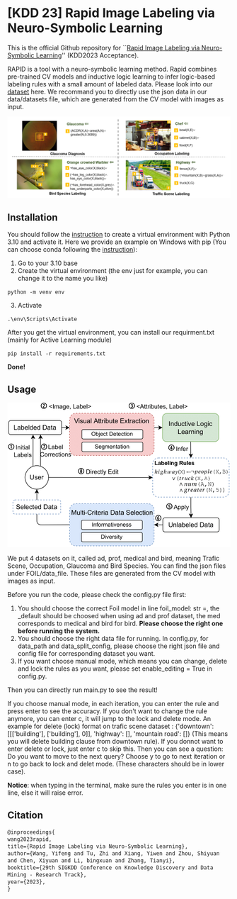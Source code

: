 # [KDD 23] Rapid Image Labeling via Neuro-Symbolic Learning
This is the official Github repository for ``[Rapid Image Labeling via Neuro-Symbolic Learning](https://arxiv.org/abs/2306.10490)'' (KDD2023 Acceptance). 

RAPID is a tool with a neuro-symbolic learning method. Rapid combines pre-trained CV models and inductive logic learning to infer logic-based labeling rules with a small amount of labeled data. Please look into our [dataset](https://drive.google.com/drive/folders/1gBw0Rn2MfhCbzPZxCVuIld-DmALN9bPA?usp=share_link) here. We recommand you to directly use the json data in our data/datasets file, which are generated from the CV model with images as input.

![RAPID Overview](https://github.com/Neural-Symbolic-Image-Labeling/Rapid/blob/main/picture/teaser.png)


## Installation
You should follow the [instruction](https://docs.python.org/3/library/venv.html) to create a virtual environment with Python 3.10 and activate it. Here we provide an example on Windows with pip (You can choose conda following the [instruction](https://numdifftools.readthedocs.io/en/stable/how-to/create_virtual_env_with_conda.html)):
1. Go to your 3.10 base
2. Create the virtual environment (the env just for example, you can change it to the name you like)   
```
python -m venv env
```
3. Activate
```
.\env\Scripts\Activate
```
After you get the virtual environment, you can install our requirment.txt (mainly for Active Learning module)
```
pip install -r requirements.txt
```
**Done!**

## Usage
![Method Overview](https://github.com/Neural-Symbolic-Image-Labeling/Rapid/blob/main/picture/pipeline-1.png)

We put 4 datasets on it, called ad, prof, medical and bird, meaning Trafic Scene, Occupation, Glaucoma and Bird Species. You can find the json files under FOIL/data_file. These files are generated from the CV model with images as input.

Before you run the code, please check the config.py file first:

1. You should choose the correct Foil model in line foil_model: str =, the _default should be choosed when using ad and prof dataset, the med corresponds to medical and bird for bird. **Please choose the right one before running the system.**
2. You should choose the right data file for running. In config.py, for data_path and data_split_config, please choose the right json file and config file for corresponding dataset you want.
3. If you want choose manual mode, which means you can change, delete and lock the rules as you want, please set enable_editing = True in config.py.
<!--3. You can select some initial images before training, using the id in config file. If so, you should use al_comp ManualComp to choose the initial images. If you don't want manually select, you can choose al_comp RandomComp to select randomly. Besides you need to choose rounds and instance number per round for AL. There are also different AL strategies you can use. （Add a table here to help users）-->


Then you can directly run main.py to see the result!

If you choose manual mode, in each iteration, you can enter the rule and press enter to see the accuracy. If you don't want to change the rule anymore, you can enter c, it will jump to the lock and delete mode. An example for delete (lock) format on trafic scene dataset : {'downtown': [[['building'], ['building'], 0]], 'highway': [], 'mountain road': []} (This means you will delete building clause from downtown rule). If you donnot want to enter delete or lock, just enter c to skip this. Then you can see a question: Do you want to move to the next query? Choose y to go to next iteration or n to go back to lock and delet mode. (These characters should be in lower case).

**Notice**: when typing in the terminal, make sure the rules you enter is in one line, else it will raise error.


## Citation
```
@inproceedings{
wang2023rapid,
title={Rapid Image Labeling via Neuro-Symbolic Learning},
author={Wang, Yifeng and Tu, Zhi and Xiang, Yiwen and Zhou, Shiyuan and Chen, Xiyuan and Li, bingxuan and Zhang, Tianyi},
booktitle={29th SIGKDD Conference on Knowledge Discovery and Data Mining - Research Track},
year={2023},
}
```
